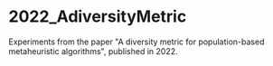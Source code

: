 # 2022_AdiversityMetric
Experiments from the paper "A diversity metric for population-based metaheuristic algorithms", published in 2022.
